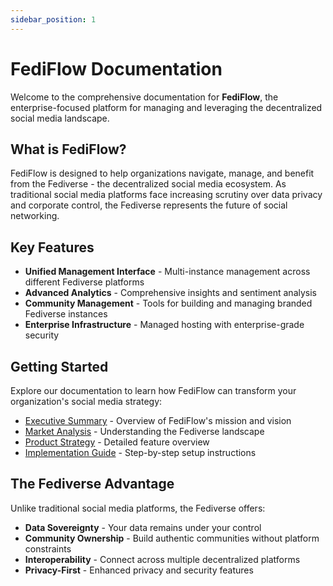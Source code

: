 ```yaml
---
sidebar_position: 1
---
```


# FediFlow Documentation

Welcome to the comprehensive documentation for **FediFlow**, the enterprise-focused platform for managing and leveraging the decentralized social media landscape.

## What is FediFlow?

FediFlow is designed to help organizations navigate, manage, and benefit from the Fediverse - the decentralized social media ecosystem. As traditional social media platforms face increasing scrutiny over data privacy and corporate control, the Fediverse represents the future of social networking.

## Key Features

- **Unified Management Interface** - Multi-instance management across different Fediverse platforms
- **Advanced Analytics** - Comprehensive insights and sentiment analysis
- **Community Management** - Tools for building and managing branded Fediverse instances
- **Enterprise Infrastructure** - Managed hosting with enterprise-grade security

## Getting Started

Explore our documentation to learn how FediFlow can transform your organization's social media strategy:

- [Executive Summary](./executive-summary) - Overview of FediFlow's mission and vision
- [Market Analysis](./market-analysis) - Understanding the Fediverse landscape
- [Product Strategy](./product-strategy) - Detailed feature overview
- [Implementation Guide](./implementation) - Step-by-step setup instructions

## The Fediverse Advantage

Unlike traditional social media platforms, the Fediverse offers:

- **Data Sovereignty** - Your data remains under your control
- **Community Ownership** - Build authentic communities without platform constraints
- **Interoperability** - Connect across multiple decentralized platforms
- **Privacy-First** - Enhanced privacy and security features

